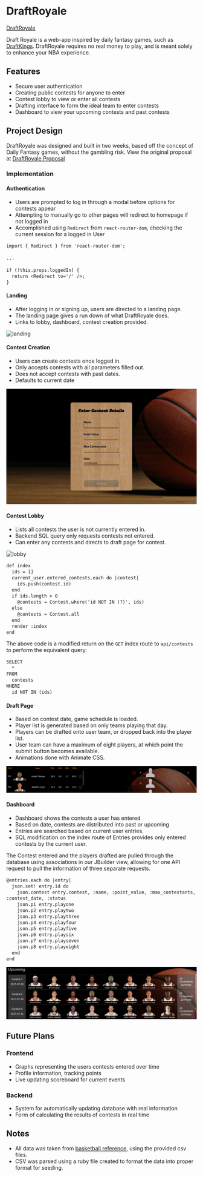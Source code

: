 # DraftRoyale

[DraftRoyale](www.draftroyale.co 'DraftRoyale Homepage')

Draft Royale is a web-app inspired by daily fantasy games, such as [DraftKings](https://www.draftkings.com/). DraftRoyale requires no real money to play, and is meant solely to enhance your NBA experience.


## Features

- Secure user authentication
- Creating public contests for anyone to enter
- Contest lobby to view or enter all contests
- Drafting interface to form the ideal team to enter contests
- Dashboard to view your upcoming contests and past contests

## Project Design

DraftRoyale was designed and built in two weeks, based off the concept of Daily Fantasy games, without the gambling risk. View the original proposal at [DraftRoyale Proposal](https://github.com/schan1031/DraftRoyale/tree/master/docs)

### Implementation

#### Authentication
- Users are prompted to log in through a modal before options for contests appear
- Attempting to manually go to other pages will redirect to homepage if not logged in
- Accomplished using `Redirect` from `react-router-dom`, checking the current session for a logged in User

```
import { Redirect } from 'react-router-dom';

...

if (!this.props.loggedIn) {
  return <Redirect to='/' />;
}
```

#### Landing
- After logging in or signing up, users are directed to a landing page.
- The landing page gives a run down of what DraftRoyale does.
- Links to lobby, dashboard, contest creation provided.

![landing](./public/loginlanding.gif)

#### Contest Creation

- Users can create contests once logged in.
- Only accepts contests with all parameters filled out.
- Does not accept contests with past dates.
- Defaults to current date

![createform](./public/createcontest.gif)

#### Contest Lobby

- Lists all contests the user is not currently entered in.
- Backend SQL query only requests contests not entered.
- Can enter any contests and directs to draft page for contest.

![lobby](./public/lobbyentry.gif)

```
def index
  ids = []
  current_user.entered_contests.each do |contest|
    ids.push(contest.id)
  end
  if ids.length > 0
    @contests = Contest.where('id NOT IN (?)', ids)
  else
    @contests = Contest.all
  end
  render :index
end
```
The above code is a modified return on the `GET` index route to `api/contests` to perform the equivalent query:

```
SELECT
  *
FROM
  contests
WHERE
  id NOT IN (ids)
```

#### Draft Page

- Based on contest date, game schedule is loaded.
- Player list is generated based on only teams playing that day.
- Players can be drafted onto user team, or dropped back into the player list.
- User team can have a maximum of eight players, at which point the submit button becomes available.
- Animations done with Animate CSS.

![draft](./public/croppeddraft.gif)

#### Dashboard

- Dashboard shows the contests a user has entered
- Based on date, contests are distributed into past or upcoming
- Entries are searched based on current user entries.
- SQL modification on the index route of Entries provides only entered contests by the current user.

The Contest entered and the players drafted are pulled through the database using associations in our JBuilder view, allowing for one API request to pull the information of three separate requests.

```
@entries.each do |entry|
  json.set! entry.id do
    json.contest entry.contest, :name, :point_value, :max_contestants, :contest_date, :status
    json.p1 entry.playone
    json.p2 entry.playtwo
    json.p3 entry.playthree
    json.p4 entry.playfour
    json.p5 entry.playfive
    json.p6 entry.playsix
    json.p7 entry.playseven
    json.p8 entry.playeight
  end
end
```

![draft](./public/dashboard.png)

## Future Plans

### Frontend

- Graphs representing the users contests entered over time
- Profile information, tracking points
- Live updating scoreboard for current events

### Backend

- System for automatically updating database with real information
- Form of calculating the results of contests in real time

## Notes

- All data was taken from [basketball reference](https://www.basketball-reference.com/), using the provided csv files.
- CSV was parsed using a ruby file created to format the data into proper format for seeding.
